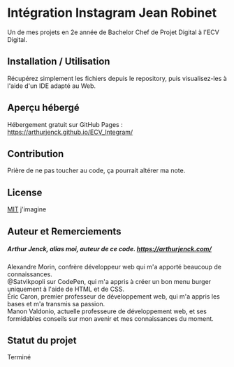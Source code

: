 # Intégration Instagram Jean Robinet

Un de mes projets en 2e année de Bachelor Chef de Projet Digital à l'ECV Digital.

## Installation / Utilisation

Récupérez simplement les fichiers depuis le repository, puis visualisez-les à l'aide d'un IDE adapté au Web.

## Aperçu hébergé

Hébergement gratuit sur GitHub Pages : https://arthurjenck.github.io/ECV_Integram/

## Contribution

Prière de ne pas toucher au code, ça pourrait altérer ma note.

## License

[MIT](https://choosealicense.com/licenses/mit/) j'imagine

## Auteur et Remerciements

##### Arthur Jenck, alias moi, auteur de ce code. https://arthurjenck.com/

Alexandre Morin, confrère développeur web qui m'a apporté beaucoup de connaissances.  
@Satvikpopli sur CodePen, qui m'a appris à créer un bon menu burger uniquement à l'aide de HTML et de CSS.  
Éric Caron, premier professeur de développement web, qui m'a appris les bases et m'a transmis sa passion.  
Manon Valdonio, actuelle professeure de développement web, et ses formidables conseils sur mon avenir et mes connaissances du moment.

## Statut du projet

Terminé
